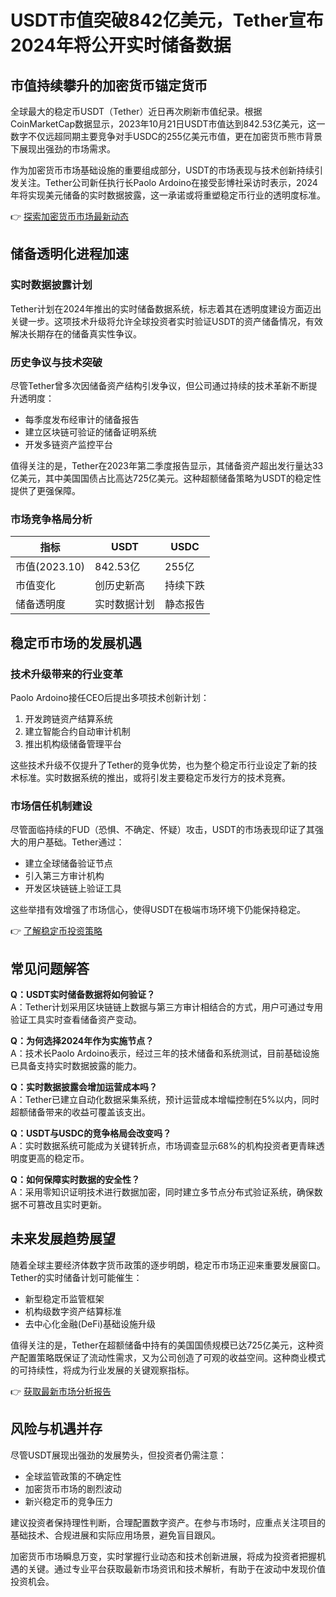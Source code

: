 # USDT市值突破842亿美元，Tether宣布2024年将公开实时储备数据

## 市值持续攀升的加密货币锚定货币

全球最大的稳定币USDT（Tether）近日再次刷新市值纪录。根据CoinMarketCap数据显示，2023年10月21日USDT市值达到842.53亿美元，这一数字不仅远超同期主要竞争对手USDC的255亿美元市值，更在加密货币熊市背景下展现出强劲的市场需求。

作为加密货币市场基础设施的重要组成部分，USDT的市场表现与技术创新持续引发关注。Tether公司新任执行长Paolo Ardoino在接受彭博社采访时表示，2024年将实现美元储备的实时数据披露，这一承诺或将重塑稳定币行业的透明度标准。

👉 [探索加密货币市场最新动态](https://bit.ly/okx_welcome)

## 储备透明化进程加速

### 实时数据披露计划
Tether计划在2024年推出的实时储备数据系统，标志着其在透明度建设方面迈出关键一步。这项技术升级将允许全球投资者实时验证USDT的资产储备情况，有效解决长期存在的储备真实性争议。

### 历史争议与技术突破
尽管Tether曾多次因储备资产结构引发争议，但公司通过持续的技术革新不断提升透明度：
- 每季度发布经审计的储备报告
- 建立区块链可验证的储备证明系统
- 开发多链资产监控平台

值得关注的是，Tether在2023年第二季度报告显示，其储备资产超出发行量达33亿美元，其中美国国债占比高达725亿美元。这种超额储备策略为USDT的稳定性提供了更强保障。

### 市场竞争格局分析
| 指标          | USDT        | USDC       |
|---------------|-------------|------------|
| 市值(2023.10) | 842.53亿    | 255亿      |
| 市值变化      | 创历史新高  | 持续下跌   |
| 储备透明度    | 实时数据计划| 静态报告   |

## 稳定币市场的发展机遇

### 技术升级带来的行业变革
Paolo Ardoino接任CEO后提出多项技术创新计划：
1. 开发跨链资产结算系统
2. 建立智能合约自动审计机制
3. 推出机构级储备管理平台

这些技术升级不仅提升了Tether的竞争优势，也为整个稳定币行业设定了新的技术标准。实时数据系统的推出，或将引发主要稳定币发行方的技术竞赛。

### 市场信任机制建设
尽管面临持续的FUD（恐惧、不确定、怀疑）攻击，USDT的市场表现印证了其强大的用户基础。Tether通过：
- 建立全球储备验证节点
- 引入第三方审计机构
- 开发区块链链上验证工具

这些举措有效增强了市场信心，使得USDT在极端市场环境下仍能保持稳定。

👉 [了解稳定币投资策略](https://bit.ly/okx_welcome)

## 常见问题解答

**Q：USDT实时储备数据将如何验证？**  
A：Tether计划采用区块链链上数据与第三方审计相结合的方式，用户可通过专用验证工具实时查看储备资产变动。

**Q：为何选择2024年作为实施节点？**  
A：技术长Paolo Ardoino表示，经过三年的技术储备和系统测试，目前基础设施已具备支持实时数据披露的能力。

**Q：实时数据披露会增加运营成本吗？**  
A：Tether已建立自动化数据采集系统，预计运营成本增幅控制在5%以内，同时超额储备带来的收益可覆盖该支出。

**Q：USDT与USDC的竞争格局会改变吗？**  
A：实时数据系统可能成为关键转折点，市场调查显示68%的机构投资者更青睐透明度更高的稳定币。

**Q：如何保障实时数据的安全性？**  
A：采用零知识证明技术进行数据加密，同时建立多节点分布式验证系统，确保数据不可篡改且实时更新。

## 未来发展趋势展望

随着全球主要经济体数字货币政策的逐步明朗，稳定币市场正迎来重要发展窗口。Tether的实时储备计划可能催生：
- 新型稳定币监管框架
- 机构级数字资产结算标准
- 去中心化金融(DeFi)基础设施升级

值得关注的是，Tether在超额储备中持有的美国国债规模已达725亿美元，这种资产配置策略既保证了流动性需求，又为公司创造了可观的收益空间。这种商业模式的可持续性，将成为行业发展的关键观察指标。

👉 [获取最新市场分析报告](https://bit.ly/okx_welcome)

## 风险与机遇并存

尽管USDT展现出强劲的发展势头，但投资者仍需注意：
- 全球监管政策的不确定性
- 加密货币市场的剧烈波动
- 新兴稳定币的竞争压力

建议投资者保持理性判断，合理配置数字资产。在参与市场时，应重点关注项目的基础技术、合规进展和实际应用场景，避免盲目跟风。

加密货币市场瞬息万变，实时掌握行业动态和技术创新进展，将成为投资者把握机遇的关键。通过专业平台获取最新市场资讯和技术解析，有助于在波动中发现价值投资机会。